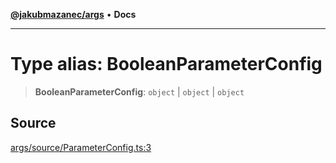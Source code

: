 [**@jakubmazanec/args**](../README.md) • **Docs**

---

# Type alias: BooleanParameterConfig

> **BooleanParameterConfig**: `object` \| `object` \| `object`

## Source

[args/source/ParameterConfig.ts:3](https://github.com/jakubmazanec/js-tools/blob/0a7ca643260718f11723fa4df4f144d2d5a8a885/packages/args/source/ParameterConfig.ts#L3)
